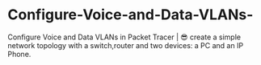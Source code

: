 # Configure-Voice-and-Data-VLANs-
Configure Voice and Data VLANs in Packet Tracer | 😎 create a simple network topology with a switch,router and two devices: a PC and an IP Phone.
